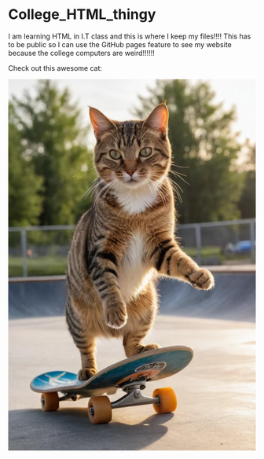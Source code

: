 # College_HTML_thingy

I am learning HTML in I.T class and this is where I keep my files!!!! This has to be public so I can use the GitHub pages feature to see my website because the college computers are weird!!!!!!

Check out this awesome cat:

![Cool cat](https://github.com/MeWhendoot/College_HTML_thingy/blob/main/assets/images/SIICK_cat.png?raw=true)
